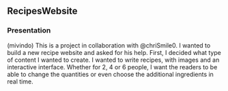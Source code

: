 ## RecipesWebsite

### Presentation
(mivindo) This is a project in collaboration with @chriSmile0. I wanted to build a new recipe website and asked for his help. First, I decided what type of content I wanted to create. 
I wanted to write recipes, with images and an interactive interface. Whether for 2, 4 or 6 people, I want the readers to be able to change the quantities or even choose the additional ingredients in real time.
